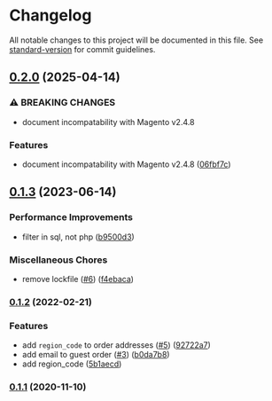 # Changelog

All notable changes to this project will be documented in this file. See [standard-version](https://github.com/conventional-changelog/standard-version) for commit guidelines.

## [0.2.0](https://github.com/graycoreio/magento2-guest-orders-graphql/compare/v0.1.3...v0.2.0) (2025-04-14)


### ⚠ BREAKING CHANGES

* document incompatability with Magento v2.4.8

### Features

* document incompatability with Magento v2.4.8 ([06fbf7c](https://github.com/graycoreio/magento2-guest-orders-graphql/commit/06fbf7c40e1e01f92b1647aa9c8f9de5aa71dcd6))

## [0.1.3](https://github.com/graycoreio/magento2-guest-orders-graphql/compare/v0.1.2...v0.1.3) (2023-06-14)


### Performance Improvements

* filter in sql, not php ([b9500d3](https://github.com/graycoreio/magento2-guest-orders-graphql/commit/b9500d35be0b24df90e51008cd060f2f2a39bc9e))


### Miscellaneous Chores

* remove lockfile ([#6](https://github.com/graycoreio/magento2-guest-orders-graphql/issues/6)) ([f4ebaca](https://github.com/graycoreio/magento2-guest-orders-graphql/commit/f4ebacaea211f1801ceb940826584831b41ecb7c))

### [0.1.2](https://github.com/graycoreio/magento2-guest-orders-graphql/compare/v0.1.1...v0.1.2) (2022-02-21)


### Features

* add `region_code` to order addresses ([#5](https://github.com/graycoreio/magento2-guest-orders-graphql/issues/5)) ([92722a7](https://github.com/graycoreio/magento2-guest-orders-graphql/commit/92722a71829ba3001aa70ad90d6dabbdc1ef3c98))
* add email to guest order ([#3](https://github.com/graycoreio/magento2-guest-orders-graphql/issues/3)) ([b0da7b8](https://github.com/graycoreio/magento2-guest-orders-graphql/commit/b0da7b81d2a629168a594211220a1b84015a3f71))
* add region_code ([5b1aecd](https://github.com/graycoreio/magento2-guest-orders-graphql/commit/5b1aecda40234fdffdd352d5de43a5ee55bfdce3))

### [0.1.1](https://github.com/graycoreio/magento2-guest-orders-graphql/compare/v0.1.0...v0.1.1) (2020-11-10)
